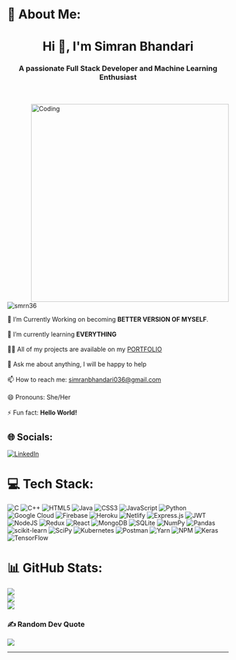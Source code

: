 # 💫 About Me:

<h1 align="center">Hi 👋, I'm Simran Bhandari</h1>
<h3 align="center">A passionate Full Stack Developer and Machine Learning Enthusiast</h3><br><br>
<img align="right" alt="Coding" width="450" src="https://camo.githubusercontent.com/ca795c8c9c9ae26892ca85ad8eaf99b25b7173126ab7b7b3a5d44c5ad34d5675/68747470733a2f2f76696468692d6d6f64792e6769746875622e696f2f696d672f636f6e747269627574652e676966">
<br>
<p align="left"> <img src="https://komarev.com/ghpvc/?username=smrn36&label=Profile%20views&color=0e75b6&style=flat" alt="smrn36" /> </p>

🔭 I’m Currently Working on becoming **BETTER VERSION OF MYSELF**.<br><br>
🌱 I’m currently learning **EVERYTHING**<br><br>
👨‍💻 All of my projects are available on my [PORTFOLIO](https://simran-bhandari.netlify.app)<br><br>
💬 Ask me about anything, I will be happy to help<br><br>
📫 How to reach me: simranbhandari036@gmail.com<br><br>
😄 Pronouns: She/Her<br><br>⚡ Fun fact: **Hello World!**


## 🌐 Socials:
[![LinkedIn](https://img.shields.io/badge/LinkedIn-%230077B5.svg?logo=linkedin&logoColor=white)](https://linkedin.com/in/simranbhandari88) 

# 💻 Tech Stack:
![C](https://img.shields.io/badge/c-%2300599C.svg?style=plastic&logo=c&logoColor=white) ![C++](https://img.shields.io/badge/c++-%2300599C.svg?style=plastic&logo=c%2B%2B&logoColor=white) ![HTML5](https://img.shields.io/badge/html5-%23E34F26.svg?style=plastic&logo=html5&logoColor=white) ![Java](https://img.shields.io/badge/java-%23ED8B00.svg?style=plastic&logo=java&logoColor=white) ![CSS3](https://img.shields.io/badge/css3-%231572B6.svg?style=plastic&logo=css3&logoColor=white) ![JavaScript](https://img.shields.io/badge/javascript-%23323330.svg?style=plastic&logo=javascript&logoColor=%23F7DF1E) ![Python](https://img.shields.io/badge/python-3670A0?style=plastic&logo=python&logoColor=ffdd54) ![Google Cloud](https://img.shields.io/badge/Google%20Cloud-%234285F4.svg?style=plastic&logo=google-cloud&logoColor=white) ![Firebase](https://img.shields.io/badge/firebase-%23039BE5.svg?style=plastic&logo=firebase) ![Heroku](https://img.shields.io/badge/heroku-%23430098.svg?style=plastic&logo=heroku&logoColor=white) ![Netlify](https://img.shields.io/badge/netlify-%23000000.svg?style=plastic&logo=netlify&logoColor=#00C7B7) ![Express.js](https://img.shields.io/badge/express.js-%23404d59.svg?style=plastic&logo=express&logoColor=%2361DAFB) ![JWT](https://img.shields.io/badge/JWT-black?style=plastic&logo=JSON%20web%20tokens) ![NodeJS](https://img.shields.io/badge/node.js-6DA55F?style=plastic&logo=node.js&logoColor=white) ![Redux](https://img.shields.io/badge/redux-%23593d88.svg?style=plastic&logo=redux&logoColor=white) ![React](https://img.shields.io/badge/react-%2320232a.svg?style=plastic&logo=react&logoColor=%2361DAFB) ![MongoDB](https://img.shields.io/badge/MongoDB-%234ea94b.svg?style=plastic&logo=mongodb&logoColor=white) ![SQLite](https://img.shields.io/badge/sqlite-%2307405e.svg?style=plastic&logo=sqlite&logoColor=white) ![NumPy](https://img.shields.io/badge/numpy-%23013243.svg?style=plastic&logo=numpy&logoColor=white) ![Pandas](https://img.shields.io/badge/pandas-%23150458.svg?style=plastic&logo=pandas&logoColor=white) ![scikit-learn](https://img.shields.io/badge/scikit--learn-%23F7931E.svg?style=plastic&logo=scikit-learn&logoColor=white) ![SciPy](https://img.shields.io/badge/SciPy-%230C55A5.svg?style=plastic&logo=scipy&logoColor=%white) ![Kubernetes](https://img.shields.io/badge/kubernetes-%23326ce5.svg?style=plastic&logo=kubernetes&logoColor=white) ![Postman](https://img.shields.io/badge/Postman-FF6C37?style=plastic&logo=postman&logoColor=white) ![Yarn](https://img.shields.io/badge/yarn-%232C8EBB.svg?style=plastic&logo=yarn&logoColor=white) ![NPM](https://img.shields.io/badge/NPM-%23000000.svg?style=plastic&logo=npm&logoColor=white) ![Keras](https://img.shields.io/badge/Keras-%23D00000.svg?style=plastic&logo=Keras&logoColor=white) ![TensorFlow](https://img.shields.io/badge/TensorFlow-%23FF6F00.svg?style=plastic&logo=TensorFlow&logoColor=white)<br>
# 📊 GitHub Stats:
![](https://github-readme-stats.vercel.app/api?username=SMRN36&theme=gotham&hide_border=false&include_all_commits=true&count_private=false)<br/>
![](https://github-readme-streak-stats.herokuapp.com/?user=SMRN36&theme=gotham&hide_border=false)<br/>
![](https://github-readme-stats.vercel.app/api/top-langs/?username=SMRN36&theme=gotham&hide_border=false&include_all_commits=true&count_private=false&layout=compact)

### ✍️ Random Dev Quote
![](https://quotes-github-readme.vercel.app/api?type=horizontal&theme=tokyonight)

---


